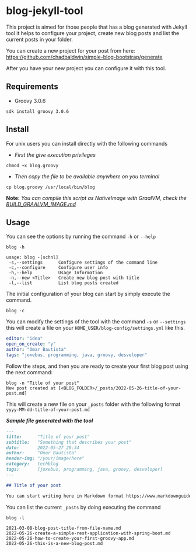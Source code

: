 # blog-jekyll-tool

This project is aimed for those people that has a blog generated with Jekyll tool
it helps to configure your project, create new blog posts and list the current posts
in your folder.

You can create a new project for your post from here: https://github.com/chadbaldwin/simple-blog-bootstrap/generate

After you have your new project you can configure it with this tool.

## Requirements

- Groovy 3.0.6

```shell script
sdk install groovy 3.0.6
```

## Install

For unix users you can install directly with the following commands

- _First the give execution privileges_
```shell script
chmod +x blog.groovy
```
- _Then copy the file to be available anywhere on you terminal_
```shell script
cp blog.groovy /usr/local/bin/blog
```

**Note:** _You can compile this script as NativeImage with GraalVM, check the [BUILD_GRAALVM_IMAGE.md](BUILD_GRAALVM_IMAGE.md)_


## Usage

You can see the options by running the command `-h` or `--help`

```shell script
blog -h

usage: blog -[schnl]
 -s,--settings      Configure settings of the command line
 -c,--configure     Configure user info
 -h,--help          Usage Information
 -n,--new <Title>   Create new blog post with title
 -l,--list          List blog posts created

```

The initial configuration of your blog can start by simply execute the command.

```shell script
blog -c
```

You can modify the settings of the tool with the command `-s` or `--settings` this will create
a file on your `HOME_USER/blog-config/settings.yml` like this.

```yaml
editor: "idea"
open_on_create: "y"
author: "Omar Bautista"
tags: "joxebus, programming, java, groovy, desveloper"
```

Follow the steps, and then you are ready to create your first blog post using the next command:

```shell script
blog -n "Title of your post"
New post created at [<BLOG_FOLDER>/_posts/2022-05-26-title-of-your-post.md]
```

This will create a new file on your `_posts` folder with the following format 
`yyyy-MM-dd-title-of-your-post.md`

_**Sample file generated with the tool**_
```markdown
---
title:      "Title of your post"
subtitle:   "Something that describes your post"
date:       2022-05-27 20:34
author:     "Omar Bautista"
header-img: "/your/image/here"
category:   techblog
tags:       [joxebus, programming, java, groovy, desveloper]
---

## Title of your post

You can start writing here in Markdown format https://www.markdownguide.org/basic-syntax/
```

You can list the current `_posts` by doing executing the command

```shell script
blog -l

2021-03-08-blog-post-title-from-file-name.md
2022-05-26-create-a-simple-rest-application-with-spring-boot.md
2022-05-26-how-to-create-your-first-groovy-app.md
2022-05-26-this-is-a-new-blog-post.md

```